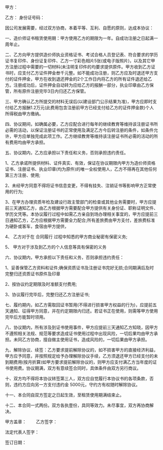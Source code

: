 
 


甲方：


乙方： 身份证号码：


因公司发展需要，经过双方协商，本着平等、互利、自愿的原则，达成本协议：


一、造价师证书租赁使用期：甲方使用乙方的期限为一年。自成功注册之日起满一周年止。


二、乙方向甲方提供造价师执业资格证书、考试合格人员登记表、符合要求的学历证书复印件、身份证复印件、乙方一寸彩色相片5张(或电子版照片)，以及其它甲方注册过程中需要的一切材料(未注明复印件的均要求提供原件。甲方收到乙方证书时，应支付乙方证件押金叁千元整。如不能成功注册，则乙方应及时退还甲方支付的证件押金，甲方在收到退还押金的2个工作日内将乙方的所有证件退还给乙方。注册成功后，证件押金自动转为应给乙方的报酬一部分，执业印章由乙方保管，所有原件注册完毕3日内归还乙方保管。


三、甲方确认乙方所提交的材料无误后(以建设部门公示结果为准)，甲方应即时支付给乙方报酬1.2万元(此费用包含注册前甲方已经支付给乙方的证件押金款)个人所得税由甲方缴纳。


四、协议期间，如确属必要，乙方应配合进行每年的继续教育等维持该注册证书所必需的活动，以保证注册证书的正常使用及满足乙方今后转注册的条件，如条件允许，甲方应单独完成此项工作。乙方继续教育等维持该注册证书所必需的活动的所有费用均由甲方承担。


五、协议期内，乙方应承担以下责任和义务，否则承担违约责任。


1、乙方承诺所提供材料、证件真实、有效，保证在协议期限内甲方为造价师资格证书、注册证书、执业印章(均为原件)的唯一全权使用人，乙方不得再在其他任何第三方注册、使用;


2、未经甲方同意不得将证书信息变更，不得有挂失、注销证书等影响甲方正常使用的行为;


3、在甲方办理资质年检及建设行政主管部门的检查或其他业务需要时，甲方应提前三天通知乙方，由乙方根据甲方需要配合甲方提供有关身份证、职称证明文件、学历文凭等。本协议履行过程中如需乙方亲自到场办理相关事宜的，甲方应提前三日通知乙方，乙方应根据甲方需要全力配合;所有差旅费由甲方支付，差旅费标准为硬卧或客车，食宿由甲方提供，


4、 乙方对于在
合同履行
过程中知悉的甲方商业秘密有保密义务;


5、 甲方对于涉及到乙方的个人信息等具有保密的义务


六、协议期内，甲方承担以下责任和义务，否则承担违约责任：


1、妥善保管乙方资料和证件;确保资质证书及注册证书完好无损;合同期满后及时完整归还资质证书原件及印章


2、按协议约定期限及时准额支付费用;


3、协议履行完毕后，完整归还乙方注册证书;


七、履约期内，如乙方需取回证书暂用(不得进行损害甲方权益的行为)，应提前五天通知、征得甲方同意，并在约定期限内归还。若证书正在使用，则需等甲方使用完毕后方能暂时领用。


八、协议期内，所有涉及到证书使用事件，甲方应提前三天通知乙方知晓，因甲方不遵照相关法规、规范等要求造成证书使用过程中出现风险，一切后果均由甲方承担。未同乙方协商，擅自做主使用证书，造成风险的，一切后果由甲方承担。


九、解除协议、续签：乙方要求提前解除协议的，如不损害甲方的直接经济利益，甲方应予同意，并按照规定给予办理解除协议手续，乙方须退还甲方已经支付的未到期费用(按月折算)如甲方要求提前解除协议的，则甲方应支付满乙方当年度的证书使用费。协议期满，双方有意续签合同时，具体条件由双方另行商议。


十、双方均不得将本协议转签第三人，双方应自觉履行本协议书的各项条款，否则，违约方应向另一方支付违约金 5000元，守约方有权随时解除协议。


十一、本合同自双方签定之日起生效，至租赁使用期满结束止。


十二、本合同一式两份。双方各执壹份，具同等效力。未尽事宜，双方再协商解决。


甲方盖章： 　　乙方签字：


法定代表人签字：


签订日期：
 


 

 
 
 
 
 
  


  
 

  


  


  
 
 
 
 

